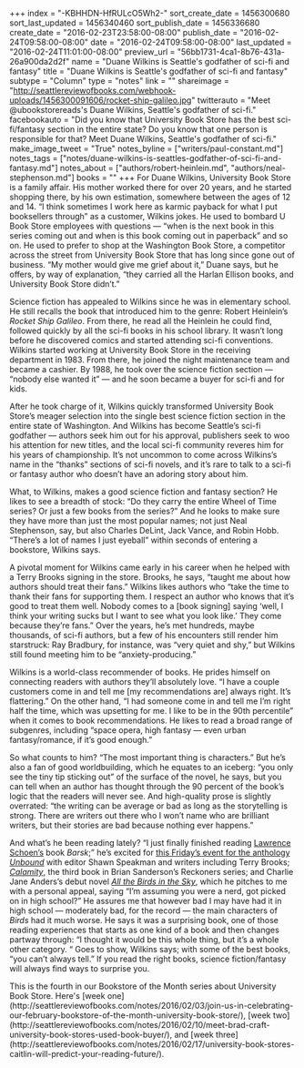+++
index = "-KBHHDN-HfRULcO5Wh2-"
sort_create_date = 1456300680
sort_last_updated = 1456340460
sort_publish_date = 1456336680
create_date = "2016-02-23T23:58:00-08:00"
publish_date = "2016-02-24T09:58:00-08:00"
date = "2016-02-24T09:58:00-08:00"
last_updated = "2016-02-24T11:01:00-08:00"
preview_url = "56bb1731-4ca1-8b76-431a-26a900da2d2f"
name = "Duane Wilkins is Seattle's godfather of sci-fi and fantasy"
title = "Duane Wilkins is Seattle's godfather of sci-fi and fantasy"
subtype = "Column"
type = "notes"
link = ""
shareimage = "http://seattlereviewofbooks.com/webhook-uploads/1456300091606/rocket-ship-galileo.jpg"
twitterauto = "Meet @ubookstorereads's Duane Wilkins, Seattle's godfather of sci-fi."
facebookauto = "Did you know that University Book Store has the best sci-fi/fantasy section in the entire state? Do you know that one person is responsible for that? Meet Duane Wilkins, Seattle's godfather of sci-fi."
make_image_tweet = "True"
notes_byline = ["writers/paul-constant.md"]
notes_tags = ["notes/duane-wilkins-is-seattles-godfather-of-sci-fi-and-fantasy.md"]
notes_about = ["authors/robert-heinlein.md", "authors/neal-stephenson.md"]
books = ""
+++
For Duane Wilkins, University Book Store is a family affair. His mother worked there for over 20 years, and he started shopping there, by his own estimation, somewhere between the ages of 12 and 14. “I think sometimes I work here as karmic payback for what I put booksellers through” as a customer, Wilkins jokes. He used to bombard U Book Store employees with questions — “when is the next book in this series coming out and when is this book coming out in paperback” and so on. He used to prefer to shop at the Washington Book Store, a competitor across the street from University Book Store that has long since gone out of business. “My mother would give me grief about it,” Duane says, but he offers, by way of explanation, “they carried all the Harlan Ellison books, and University Book Store didn’t.”

Science fiction has appealed to Wilkins since he was in elementary school. He still recalls the book that introduced him to the genre: Robert Heinlein’s *Rocket Ship Galileo*. From there, he read all the Heinlein he could find, followed quickly by all the sci-fi books in his school library. It wasn’t long before he discovered comics and started attending sci-fi conventions. Wilkins started working at University Book Store in the receiving department in 1983. From there, he joined the night maintenance team and became a cashier. By 1988, he took over the science fiction section — “nobody else wanted it” — and he soon became a buyer for sci-fi and for kids.

After he took charge of it, Wilkins quickly transformed University Book Store’s meager selection into the single best science fiction section in the entire state of Washington. And Wilkins has become Seattle’s sci-fi godfather — authors seek him out for his approval, publishers seek to woo his attention for new titles, and the local sci-fi community reveres him for his years of championship. It’s not uncommon to come across Wilkins’s name in the “thanks” sections of sci-fi novels, and it’s rare to talk to a sci-fi or fantasy author who doesn’t have an adoring story about him.

What, to Wilkins, makes a good science fiction and fantasy section? He likes to see a breadth of stock: “Do they carry the entire Wheel of Time series? Or just a few books from the series?” And he looks to make sure they have more than just the most popular names; not just Neal Stephenson, say, but also Charles DeLint, Jack Vance, and Robin Hobb. “There’s a lot of names I just eyeball” within seconds of entering a bookstore, Wilkins says.

A pivotal moment for Wilkins came early in his career when he helped with a Terry Brooks signing in the store. Brooks, he says, “taught me about how authors should treat their fans.” Wilkins likes authors who “take the time to thank their fans for supporting them. I respect an author who knows that it’s good to treat them well. Nobody comes to a [book signing] saying ‘well, I think your writing sucks but I want to see what you look like.’ They come because they’re fans.” Over the years, he’s met hundreds, maybe thousands, of sci-fi authors, but a few of his encounters still render him starstruck: Ray Bradbury, for instance, was “very quiet and shy,” but Wilkins still found meeting him to be “anxiety-producing.”

Wilkins is a world-class recommender of books. He prides himself on connecting readers with authors they’ll absolutely love. “I have a couple customers come in and tell me [my recommendations are] always right. It’s flattering.” On the other hand, “I had someone come in and tell me I’m right half the time, which was upsetting for me. I like to be in the 90th percentile” when it comes to book recommendations. He likes to read a broad range of subgenres, including “space opera, high fantasy — even urban fantasy/romance, if it’s good enough.” 

So what counts to him? “The most important thing is characters.” But he’s also a fan of good worldbuilding, which he equates to an iceberg: “you only see the tiny tip sticking out” of the surface of the novel, he says, but you can tell when an author has thought through the 90 percent of the book’s logic that the readers will never see. And high-quality prose is slightly overrated: “the writing can be average or bad as long as the storytelling is strong. There are writers out there who I won’t name who are brilliant writers, but their stories are bad because nothing ever happens.”

And what’s he been reading lately? “I just finally finished reading [Lawrence Schoen’s](http://www4.bookstore.washington.edu/_trade/ShowTitleUBS2.taf?ActionArg=Title&ISBN=9780765377029&SKU=2870117&sdb=ALL) book *Barsk*;” he’s excited for [this Friday’s event for the anthology *Unbound*](http://www2.bookstore.washington.edu/_events/events_cal.taf?evmonth=02&evyear=2016&eventid=2016010815273200) with editor Shawn Speakman and writers including Terry Brooks; [*Calamity*](http://www4.bookstore.washington.edu/_trade/ShowTitleUBS2.taf?ActionArg=Title&ISBN=9780385743600&SKU=5359311&sdb=ALL), the third book in Brian Sanderson’s Reckoners series; and Charlie Jane Anders’s debut novel [*All the Birds in the Sky*](http://www4.bookstore.washington.edu/_trade/ShowTitleUBS2.taf?ActionArg=Title&ISBN=9780765379948&SKU=5074135&sdb=ALL), which he pitches to me with a personal appeal, saying “I’m assuming you were a nerd, got picked on in high school?” He assures me that however bad I may have had it in high school — moderately bad, for the record — the main characters of *Birds* had it much worse. He says it was a surprising book, one of those reading experiences that starts as one kind of a book and then changes partway through:  “I thought it would be this whole thing, but it’s a whole other category. “ Goes to show, Wilkins says; with some of the best books, “you can’t always tell.” If you read the right books, science fiction/fantasy will always find ways to surprise you.

<p class="footer">This is the fourth in our Bookstore of the Month series about University Book Store. Here's [week one](http://seattlereviewofbooks.com/notes/2016/02/03/join-us-in-celebrating-our-february-bookstore-of-the-month-university-book-store/), [week two](http://seattlereviewofbooks.com/notes/2016/02/10/meet-brad-craft-university-book-stores-used-book-buyer/), and [week three](http://seattlereviewofbooks.com/notes/2016/02/17/university-book-stores-caitlin-will-predict-your-reading-future/).</p>